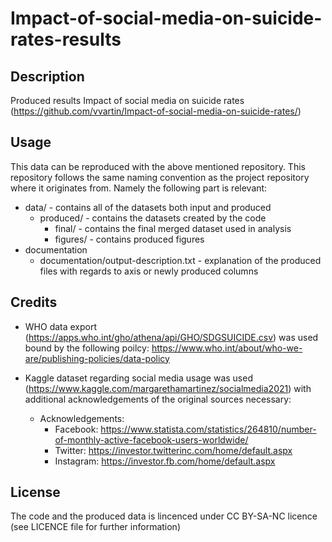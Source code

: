 # Impact-of-social-media-on-suicide-rates-results

## Description
Produced results Impact of social media on suicide rates (https://github.com/vvartin/Impact-of-social-media-on-suicide-rates/)

## Usage
This data can be reproduced with the above mentioned repository.
This repository follows the same naming convention as the project repository where it originates from. Namely the following part is relevant:

* data/ - contains all of the datasets both input and produced
	* produced/ - contains the datasets created by the code
		* final/ - contains the final merged dataset used in analysis 
		* figures/ - contains produced figures
* documentation
	* documentation/output-description.txt - explanation of the produced files with regards to axis or newly produced columns


## Credits
* WHO data export (https://apps.who.int/gho/athena/api/GHO/SDGSUICIDE.csv) was used bound by the following poilcy: https://www.who.int/about/who-we-are/publishing-policies/data-policy

* Kaggle dataset regarding social media usage was used (https://www.kaggle.com/margarethamartinez/socialmedia2021) with additional acknowledgements of the original sources necessary:
	* Acknowledgements:
		* Facebook: https://www.statista.com/statistics/264810/number-of-monthly-active-facebook-users-worldwide/
		* Twitter: https://investor.twitterinc.com/home/default.aspx
		* Instagram: https://investor.fb.com/home/default.aspx

## License
The code and the produced data is lincenced under CC BY-SA-NC licence (see LICENCE file for further information)
